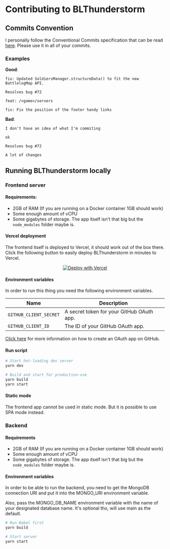 # Contributing to BLThunderstorm

## Commits Convention
I personally follow the Conventional Commits specification that can be read [here](https://www.conventionalcommits.org/en/v1.0.0/). Please use it in all of your commits.

### Examples
**Good**:
```
fix: Updated SoldiersManager.structureData() to fit the new BattlelogMap API. 

Resolves bug #72
```
```
feat: /<game>/servers
```
```
fix: Fix the position of the footer handy links 
```
**Bad**:
```
I don't have an idea of what I'm commiting
```
```
ok
```
```
Resolves bug #72
```
```
A lot of changes
```
## Running BLThunderstorm locally

### Frontend server 

#### Requirements:
- 2GB of RAM (If you are running on a Docker container 1GB should work)
- Some enough amount of vCPU
- Some gigabytes of storage. The app itself isn't that big but the `node_modules` folder maybe is.

#### Vercel deployment
The frontend itself is deployed to Vercel, it should work out of the box there. Click the following button to easily deploy BLThunderstorm in minutes to Vercel.

<div>
  <p align="center">
    <a href="https://vercel.com/new/git/external?repository-url=https%3A%2F%2Fgithub.com%2FNefomemes%2FBLThunderstorm%2Ftree%2Fcanary%2Fexamples%2Fhello-world&env=GITHUB_CLIENT_ID,GITHUB_CLIENT_TOKEN&envDescription=In%20order%20to%20run%20the%20frontend%2C%20you%20need%20to%20create%20a%20GitHub%20OAuth%20app%20first.%20&envLink=https%3A%2F%2Fgithub.com%2FNefomemes%2FBLThunderstorm%2Fblob%2Fdevelopment%2FCONTRIBUTING.md%23environment-variables"><img src="https://vercel.com/button" alt="Deploy with Vercel"/></a>
    </p>
 </div>

#### Environment variables
In order to run this thing you need the following environment variables.

| Name                 | Description 
| -------------------- | ----------- |
| `GITHUB_CLIENT_SECRET` | A secret token for your GitHub OAuth app.             |
| `GITHUB_CLIENT_ID`    | The ID of your GitHub OAuth app. |

[Click here](https://docs.github.com/en/developers/apps/creating-an-oauth-app) for more information on how to create an OAuth app on GitHub.

#### Run script

```bash
# Start hot-loading dev server
yarn dev

# Build and start for production-use
yarn build
yarn start
```

#### Static mode
The frontend app cannot be used in static mode. But it is possible to use SPA mode instead.


### Backend

#### Requirements
- 2GB of RAM (If you are running on a Docker container 1GB should work)
- Some enough amount of vCPU
- Some gigabytes of storage. The app itself isn't that big but the `node_modules` folder maybe is.


#### Environment variables
In order to be able to run the backend, you need to get the MongoDB connection URI and put it into the MONGO_URI environment variable.

Also, pass the MONGO_DB_NAME environment variable with the name of your designated database name. It's optional tho, will use main as the default.
```bash
# Run Babel first
yarn build

# Start server
yarn start
```
